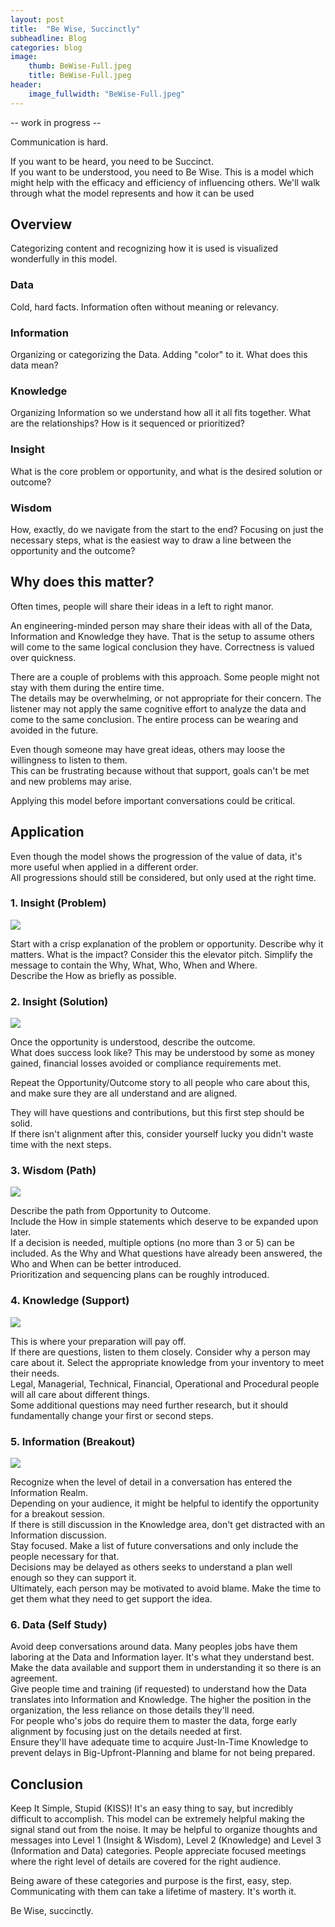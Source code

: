 ```yaml
---
layout: post
title:  "Be Wise, Succinctly"
subheadline: Blog
categories: blog
image:
    thumb: BeWise-Full.jpeg
    title: BeWise-Full.jpeg
header:
    image_fullwidth: "BeWise-Full.jpeg"
---
```

-- work in progress --

Communication is hard.

If you want to be heard, you need to be Succinct.  
If you want to be understood, you need to Be Wise.
This is a model which might help with the efficacy and efficiency of influencing others. 
We'll walk through what the model represents and how it can be used

<h2>Overview</h2>
Categorizing content and recognizing how it is used is visualized wonderfully in this model.  
<h3>Data</h3>
Cold, hard facts.  Information often without meaning or relevancy.
<h3>Information</h3>
Organizing or categorizing the Data.  Adding "color" to it.  What does this data mean?
<h3>Knowledge</h3>
Organizing Information so we understand how all it all fits together.  What are the relationships? How is it sequenced or prioritized?
<h3>Insight</h3>
What is the core problem or opportunity, and what is the desired solution or outcome? 
<h3>Wisdom</h3>
How, exactly, do we navigate from the start to the end?  Focusing on just the necessary steps, what is the easiest way to draw a line between the opportunity and the outcome?

<h2>Why does this matter?</h2>
Often times, people will share their ideas in a left to right manor.  

An engineering-minded person may share their ideas with all of the Data, Information and Knowledge they have.
That is the setup to assume others will come to the same logical conclusion they have.  Correctness is valued over quickness.

There are a couple of problems with this approach. 
Some people might not stay with them during the entire time.  
The details may be overwhelming, or not appropriate for their concern.
The listener may not apply the same cognitive effort to analyze the data and come to the same conclusion.  The entire process can be wearing and avoided in the future.  

Even though someone may have great ideas, others may loose the willingness to listen to them.  
This can be frustrating because without that support, goals can't be met and new problems may arise.  

Applying this model before important conversations could be critical. 

<h2>Application</h2>

Even though the model shows the progression of the value of data, it's more useful when applied in a different order.  
All progressions should still be considered, but only used at the right time.  


<h3>1. Insight (Problem)</h3>
<img src="{{ site.urlimg }}b/BeWise-Problem.jpeg" >

Start with a crisp explanation of the problem or opportunity.  Describe why it matters.  What is the impact?
Consider this the elevator pitch.  Simplify the message to contain the Why, What, Who, When and Where.  
Describe the How as briefly as possible.  

<h3>2. Insight (Solution)</h3>
<img src="{{ site.urlimg }}b/BeWise-Solution.jpeg" >

Once the opportunity is understood, describe the outcome.  
What does success look like?  This may be understood by some as money gained, financial losses avoided or compliance requirements met.

Repeat the Opportunity/Outcome story to all people who care about this, and make sure they are all understand and are aligned.  

They will have questions and contributions, but this first step should be solid.  
If there isn't alignment after this, consider yourself lucky you didn't waste time with the next steps.

<h3>3. Wisdom (Path)</h3>
<img src="{{ site.urlimg }}b/BeWise-Path.jpeg" >

Describe the path from Opportunity to Outcome.  
Include the How in simple statements which deserve to be expanded upon later.  
If a decision is needed, multiple options (no more than 3 or 5) can be included.
As the Why and What questions have already been answered, the Who and When can be better introduced.  
Prioritization and sequencing plans can be roughly introduced.

<h3>4. Knowledge (Support)</h3>
<img src="{{ site.urlimg }}b/BeWise-Support.jpeg" >

This is where your preparation will pay off.  
If there are questions, listen to them closely.  Consider why a person may care about it.
Select the appropriate knowledge from your inventory to meet their needs.  
Legal, Managerial, Technical, Financial, Operational and Procedural people will all care about different things.  
Some additional questions may need further research, but it should fundamentally change your first or second steps.  


<h3>5. Information (Breakout)</h3>
<img src="{{ site.urlimg }}b/BeWise-Breakout.jpeg" >

Recognize when the level of detail in a conversation has entered the Information Realm.  
Depending on your audience, it might be helpful to identify the opportunity for a breakout session.  
If there is still discussion in the Knowledge area, don't get distracted with an Information discussion.  
Stay focused.  Make a list of future conversations and only include the people necessary for that.  
Decisions may be delayed as others seeks to understand a plan well enough so they can support it.  
Ultimately, each person may be motivated to avoid blame.  Make the time to get them what they need to get support the idea.

<h3>6. Data (Self Study)</h3>

Avoid deep conversations around data.  Many peoples jobs have them laboring at the Data and Information layer.  It's what they understand best.
Make the data available and support them in understanding it so there is an agreement.  
Give people time and training (if requested) to understand how the Data translates into Information and Knowledge.
The higher the position in the organization, the less reliance on those details they'll need.  
For people who's jobs do require them to master the data, forge early alignment by focusing just on the details needed at first.  
Ensure they'll have adequate time to acquire Just-In-Time Knowledge to prevent delays in Big-Upfront-Planning and blame for not being prepared.  

<h2>Conclusion</h2>
Keep It Simple, Stupid (KISS)!
It's an easy thing to say, but incredibly difficult to accomplish.  
This model can be extremely helpful making the signal stand out from the noise.  
It may be helpful to organize thoughts and messages into Level 1 (Insight & Wisdom), Level 2 (Knowledge) and Level 3 (Information and Data) categories. 
People appreciate focused meetings where the right level of details are covered for the right audience.  

Being aware of these categories and purpose is the first, easy, step.  Communicating with them can take a lifetime of mastery. 
It's worth it. 

Be Wise, succinctly.  


